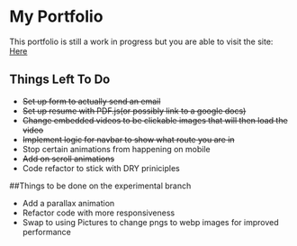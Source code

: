 # My Portfolio

This portfolio is still a work in progress but you are able to visit the site: [Here](https://joshua-maciel-portfolio.vercel.app/)

## Things Left To Do

+ ~~Set up form to actually send an email~~
+ ~~Set up resume with PDF.js(or possibly link to a google docs)~~
+ ~~Change embedded videos to be clickable images that will then load the video~~
+ ~~Implement logic for navbar to show what route you are in~~
+ Stop certain animations from happening on mobile
+ ~~Add on scroll animations~~
+ Code refactor to stick with DRY priniciples

##Things to be done on the experimental branch
+ Add a parallax animation
+ Refactor code with more responsiveness
+ Swap to using Pictures to change pngs to webp images for improved performance
